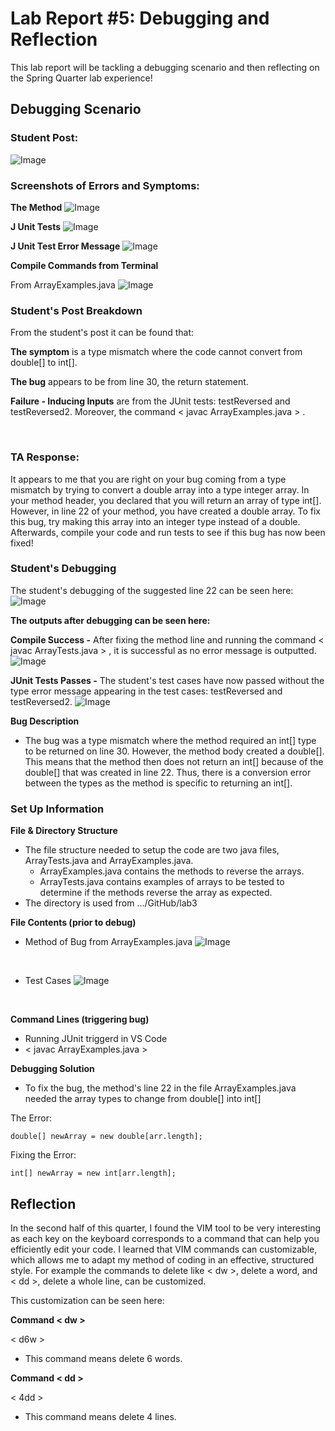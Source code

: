 # Lab Report #5: Debugging and Reflection 
This lab report will be tackling a debugging scenario and then reflecting on the Spring Quarter lab experience! 

## Debugging Scenario

### Student Post: 
![Image](PostStudentEd.png) 
<br>


### Screenshots of Errors and Symptoms:

**The Method**
![Image](MethodError.png) 
<br>


**J Unit Tests**
![Image](TestCases.png) 
<br>


**J Unit Test Error Message**
![Image](JunitError.png) 
<br>

**Compile Commands from Terminal**

From ArrayExamples.java
![Image](CompileExamples.png) 
<br>


### Student's Post Breakdown 

From the student's post it can be found that: 

**The symptom** is a type mismatch where the code cannot convert from double[] to int[].

**The bug** appears to be from line 30, the return statement.

**Failure - Inducing Inputs** are from the JUnit tests: testReversed and testReversed2. Moreover, 
the command < javac ArrayExamples.java > .

<br>


### TA Response:
  
  It appears to me that you are right on your bug coming from a type mismatch by trying to 
  convert a double array into a type integer array. In your method header, you declared that you 
  will return an array of type int[]. However, in line 22 of your method, you have created a double array.
  To fix this bug, try making this array into an integer type instead of a double. Afterwards, compile your code
  and run tests to see if this bug has now been fixed! 
  <br>
  
 
### Student's Debugging 
  
  The student's debugging of the suggested line 22 can be seen here: 
  ![Image](FixedMethod.png) 
  <br>
  
  **The outputs after debugging can be seen here:**
  
  **Compile Success -** After fixing the method line and running the command < javac ArrayTests.java > , 
  it is successful as no error message is outputted. 
  ![Image](ArrayCompileSuccess.png) 
  <br>
  
  **JUnit Tests Passes -** The student's test cases have now passed without the type error message 
  appearing in the test cases: testReversed and testReversed2.
  ![Image](JunitPass.png) 
  <br>
  
  **Bug Description**
  - The bug was a type mismatch where the method required an int[] type to be returned on line 30. However, the method
  body created a double[]. This means that the method then does not return an int[] because of the double[]
  that was created in line 22. Thus, there is a conversion error between the types as the method is specific to returning
  an int[]. 
  
 ### Set Up Information
  
  **File & Directory Structure**
  - The file structure needed to setup the code are two java files, ArrayTests.java and ArrayExamples.java.
    - ArrayExamples.java contains the methods to reverse the arrays.
    - ArrayTests.java contains examples of arrays to be tested to determine if the methods reverse the array as expected.
  - The directory is used from .../GitHub/lab3
  
  **File Contents (prior to debug)**
  - Method of Bug from ArrayExamples.java 
    ![Image](MethodError.png)
  <br>
  
  
  - Test Cases 
    ![Image](TestCases.png) 
  <br>
  
  
  **Command Lines (triggering bug)**
  - Running JUnit triggerd in VS Code 
  - < javac ArrayExamples.java > 
 
  
  **Debugging Solution**
  - To fix the bug, the method's line 22 in the file ArrayExamples.java needed the array types to change from double[] into int[] 
  
  The Error:
  
  ```
  double[] newArray = new double[arr.length];
  ```
  
  Fixing the Error:
  ```
  int[] newArray = new int[arr.length];
  ```

## Reflection 

  In the second half of this quarter, I found the VIM tool to be very interesting as each key on the keyboard corresponds
  to a command that can help you efficiently edit your code. I learned that VIM commands can customizable, 
  which allows me to adapt my method of coding in an effective, structured style. For example the commands to delete like
  < dw >, delete a word, and < dd >, delete a whole line, can be customized. 
  
  This customization can be seen here:
  
  **Command < dw >**
  
  < d6w > 
  - This command means delete 6 words. 
  
  **Command < dd >**
  
  < 4dd >
  - This command means delete 4 lines. 
  
  
